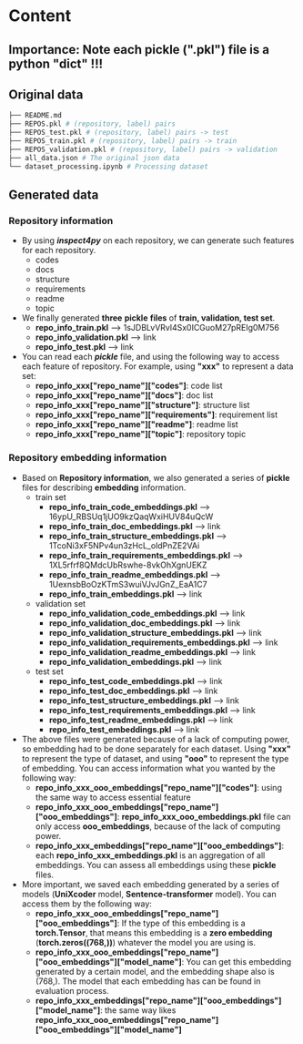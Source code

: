 # Content
## Importance: Note each pickle (".pkl") file is a python "dict" !!!
## Original data
```bash
├── README.md
├── REPOS.pkl # (repository, label) pairs
├── REPOS_test.pkl # (repository, label) pairs -> test
├── REPOS_train.pkl # (repository, label) pairs -> train
├── REPOS_validation.pkl # (repository, label) pairs -> validation
├── all_data.json # The original json data
└── dataset_processing.ipynb # Processing dataset
```
## Generated data

### Repository information
* By using _**inspect4py**_ on each repository, we can generate such features for each repository.
  * codes
  * docs
  * structure
  * requirements
  * readme
  * topic
* We finally generated **three** **pickle** **files** of **train, validation, test set**.
  * **repo_info_train.pkl** --> 1sJDBLvVRvl4Sx0ICGuoM27pREIg0M756
  * **repo_info_validation.pkl** --> link
  * **repo_info_test.pkl** --> link
* You can read each _**pickle**_ file, and using the following way to access each feature of repository. For example, using **"xxx"** to represent a data set:
  * **repo_info_xxx["repo_name"]["codes"]**: code list
  * **repo_info_xxx["repo_name"]["docs"]**: doc list
  * **repo_info_xxx["repo_name"]["structure"]**: structure list
  * **repo_info_xxx["repo_name"]["requirements"]**: requirement list
  * **repo_info_xxx["repo_name"]["readme"]**: readme list
  * **repo_info_xxx["repo_name"]["topic"]**: repository topic

### Repository embedding information
* Based on **Repository information**, we also generated a series of **pickle** files for describing **embedding** information.
  * train set
    * **repo_info_train_code_embeddings.pkl** --> 16ypU_RBSUq1jUO9kzQaqWxiHUV84uQcW
    * **repo_info_train_doc_embeddings.pkl** --> link
    * **repo_info_train_structure_embeddings.pkl** --> 1TcoNi3xF5NPv4un3zHcL_oldPnZE2VAi
    * **repo_info_train_requirements_embeddings.pkl** --> 1XL5rfrf8QMdcUbRswhe-8vkOhXgnUEKZ
    * **repo_info_train_readme_embeddings.pkl** --> 1UexnsbBoOzKTmS3wuiVJvJGnZ_EaA1C7
    * **repo_info_train_embeddings.pkl** --> link
  * validation set
    * **repo_info_validation_code_embeddings.pkl** --> link
    * **repo_info_validation_doc_embeddings.pkl** --> link
    * **repo_info_validation_structure_embeddings.pkl** --> link
    * **repo_info_validation_requirements_embeddings.pkl** --> link
    * **repo_info_validation_readme_embeddings.pkl** --> link
    * **repo_info_validation_embeddings.pkl** --> link
  * test set
    * **repo_info_test_code_embeddings.pkl** --> link
    * **repo_info_test_doc_embeddings.pkl** --> link
    * **repo_info_test_structure_embeddings.pkl** --> link
    * **repo_info_test_requirements_embeddings.pkl** --> link
    * **repo_info_test_readme_embeddings.pkl** --> link
    * **repo_info_test_embeddings.pkl** --> link
* The above files were generated because of a lack of computing power, so embedding had to be done separately for each dataset. Using **"xxx"** to represent the type of dataset, and using **"ooo"** to represent the type of embedding.
You can access information what you wanted by the following way:
  * **repo_info_xxx_ooo_embeddings["repo_name"]["codes"]**: using the same way to access essential feature
  * **repo_info_xxx_ooo_embeddings["repo_name"]["ooo_embeddings"]**: **repo_info_xxx_ooo_embeddings.pkl** file can only access **ooo_embeddings**, because of the lack of computing power.
  * **repo_info_xxx_embeddings["repo_name"]["ooo_embeddings"]**: each **repo_info_xxx_embeddings.pkl** is an aggregation of all embeddings. You can assess all embeddings using these **pickle** files.
* More important, we saved each embedding generated by a series of models (**UniXcoder** model, **Sentence-transformer** model). You can access them by the following way:
  * **repo_info_xxx_ooo_embeddings["repo_name"]["ooo_embeddings"]**: If the type of this embedding is a **torch.Tensor**, that means this embedding is a **zero embedding** (**torch.zeros((768,))**) whatever the model you are using is.
  * **repo_info_xxx_ooo_embeddings["repo_name"]["ooo_embeddings"]["model_name"]**: You can get this embedding generated by a certain model, and the embedding shape also is (768,). The model that each embedding has can be found in evaluation process.
  * **repo_info_xxx_embeddings["repo_name"]["ooo_embeddings"]["model_name"]**: the same way likes **repo_info_xxx_ooo_embeddings["repo_name"]["ooo_embeddings"]["model_name"]**